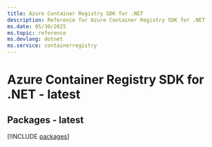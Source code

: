 ```yaml
---
title: Azure Container Registry SDK for .NET
description: Reference for Azure Container Registry SDK for .NET
ms.date: 05/30/2025
ms.topic: reference
ms.devlang: dotnet
ms.service: containerregistry
---
```

# Azure Container Registry SDK for .NET - latest
## Packages - latest
[!INCLUDE [packages](container-registry-index.md)]